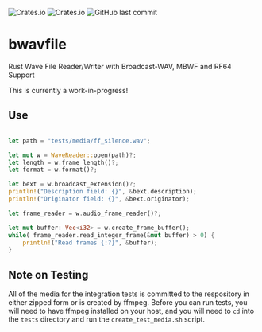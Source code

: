 ![Crates.io](https://img.shields.io/crates/l/bwavfile)
![Crates.io](https://img.shields.io/crates/v/bwavfile)
![GitHub last commit](https://img.shields.io/github/last-commit/iluvcapra/bwavfile)

# bwavfile
Rust Wave File Reader/Writer with Broadcast-WAV, MBWF and RF64 Support

This is currently a work-in-progress!

## Use

```rust

let path = "tests/media/ff_silence.wav";

let mut w = WaveReader::open(path)?;
let length = w.frame_length()?;
let format = w.format()?;

let bext = w.broadcast_extension()?;
println!("Description field: {}", &bext.description);
println!("Originator field: {}", &bext.originator);

let frame_reader = w.audio_frame_reader()?;

let mut buffer: Vec<i32> = w.create_frame_buffer();
while( frame_reader.read_integer_frame(&mut buffer) > 0) {
    println!("Read frames {:?}", &buffer);
}

```

## Note on Testing

All of the media for the integration tests is committed to the respository
in either zipped form or is created by ffmpeg. Before you can run tests, you will
need to have ffmpeg installed on your host, and you will need to `cd` into the 
`tests` directory and run the `create_test_media.sh` script.
